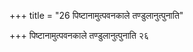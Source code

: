 +++
title = "26 पिष्टानामुत्पवनकाले तण्डुलानुत्पुनाति"

+++
पिष्टानामुत्पवनकाले तण्डुलानुत्पुनाति २६